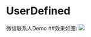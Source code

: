 # UserDefined
微信联系人Demo
##效果如图:
![](http://oenmdzxge.bkt.clouddn.com/%E8%8B%A5%E6%B0%B4GIF%E6%88%AA%E5%9B%BE_2016%E5%B9%B411%E6%9C%887%E6%97%A520%E7%82%B957%E5%88%8652%E7%A7%92.gif)
